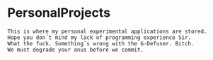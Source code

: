 PersonalProjects
================
  
  
    This is where my personal experimental applications are stored. 
    Hope you don´t mind my lack of programming experience Sir.
    What the fuck. Something´s wrong with the G-Defuser. Bitch.
    We must degrade your anus before we commit.
